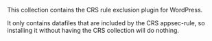 This collection contains the CRS rule exclusion plugin for WordPress.

It only contains datafiles that are included by the CRS appsec-rule, so installing it without having the CRS collection will do nothing.
